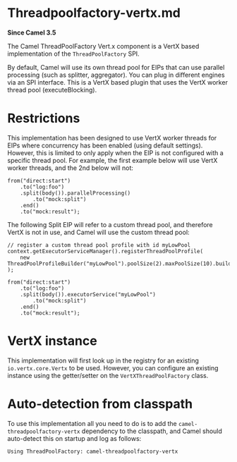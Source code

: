 # Threadpoolfactory-vertx.md

**Since Camel 3.5**

The Camel ThreadPoolFactory Vert.x component is a VertX based
implementation of the `ThreadPoolFactory` SPI.

By default, Camel will use its own thread pool for EIPs that can use
parallel processing (such as splitter, aggregator). You can plug in
different engines via an SPI interface. This is a VertX based plugin
that uses the VertX worker thread pool (executeBlocking).

# Restrictions

This implementation has been designed to use VertX worker threads for
EIPs where concurrency has been enabled (using default settings).
However, this is limited to only apply when the EIP is not configured
with a specific thread pool. For example, the first example below will
use VertX worker threads, and the 2nd below will not:

    from("direct:start")
        .to("log:foo")
        .split(body()).parallelProcessing()
            .to("mock:split")
        .end()
        .to("mock:result");

The following Split EIP will refer to a custom thread pool, and
therefore VertX is not in use, and Camel will use the custom thread
pool:

    // register a custom thread pool profile with id myLowPool
    context.getExecutorServiceManager().registerThreadPoolProfile(
        new ThreadPoolProfileBuilder("myLowPool").poolSize(2).maxPoolSize(10).build()
    );
    
    from("direct:start")
        .to("log:foo")
        .split(body()).executorService("myLowPool")
            .to("mock:split")
        .end()
        .to("mock:result");

# VertX instance

This implementation will first look up in the registry for an existing
`io.vertx.core.Vertx` to be used. However, you can configure an existing
instance using the getter/setter on the `VertXThreadPoolFactory` class.

# Auto-detection from classpath

To use this implementation all you need to do is to add the
`camel-threadpoolfactory-vertx` dependency to the classpath, and Camel
should auto-detect this on startup and log as follows:

    Using ThreadPoolFactory: camel-threadpoolfactory-vertx
